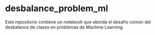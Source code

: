 # desbalance_problem_ml
Este repositorio contiene un notebook que aborda el desafío común del desbalance de clases en problemas de Machine Learning.
